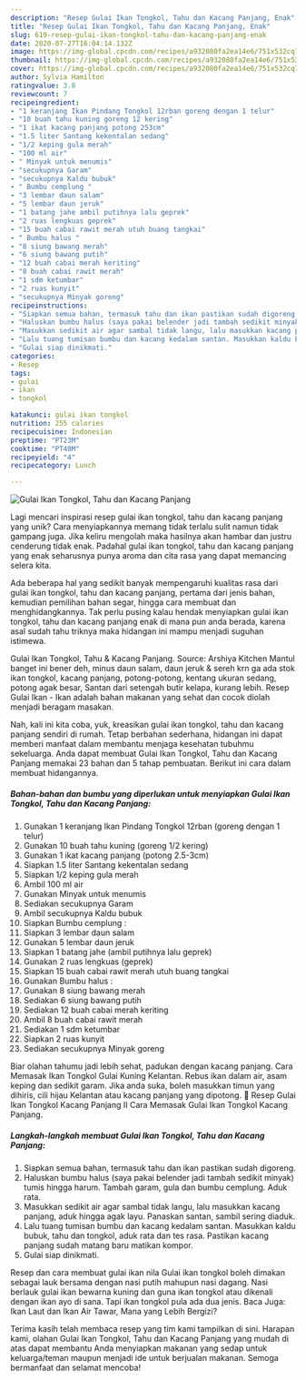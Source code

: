 ```yaml
---
description: "Resep Gulai Ikan Tongkol, Tahu dan Kacang Panjang, Enak"
title: "Resep Gulai Ikan Tongkol, Tahu dan Kacang Panjang, Enak"
slug: 619-resep-gulai-ikan-tongkol-tahu-dan-kacang-panjang-enak
date: 2020-07-27T16:04:14.132Z
image: https://img-global.cpcdn.com/recipes/a932080fa2ea14e6/751x532cq70/gulai-ikan-tongkol-tahu-dan-kacang-panjang-foto-resep-utama.jpg
thumbnail: https://img-global.cpcdn.com/recipes/a932080fa2ea14e6/751x532cq70/gulai-ikan-tongkol-tahu-dan-kacang-panjang-foto-resep-utama.jpg
cover: https://img-global.cpcdn.com/recipes/a932080fa2ea14e6/751x532cq70/gulai-ikan-tongkol-tahu-dan-kacang-panjang-foto-resep-utama.jpg
author: Sylvia Hamilton
ratingvalue: 3.8
reviewcount: 7
recipeingredient:
- "1 keranjang Ikan Pindang Tongkol 12rban goreng dengan 1 telur"
- "10 buah tahu kuning goreng 12 kering"
- "1 ikat kacang panjang potong 253cm"
- "1.5 liter Santang kekentalan sedang"
- "1/2 keping gula merah"
- "100 ml air"
- " Minyak untuk menumis"
- "secukupnya Garam"
- "secukupnya Kaldu bubuk"
- " Bumbu cemplung "
- "3 lembar daun salam"
- "5 lembar daun jeruk"
- "1 batang jahe ambil putihnya lalu geprek"
- "2 ruas lengkuas geprek"
- "15 buah cabai rawit merah utuh buang tangkai"
- " Bumbu halus "
- "8 siung bawang merah"
- "6 siung bawang putih"
- "12 buah cabai merah keriting"
- "8 buah cabai rawit merah"
- "1 sdm ketumbar"
- "2 ruas kunyit"
- "secukupnya Minyak goreng"
recipeinstructions:
- "Siapkan semua bahan, termasuk tahu dan ikan pastikan sudah digoreng."
- "Haluskan bumbu halus (saya pakai belender jadi tambah sedikit minyak) tumis hingga harum. Tambah garam, gula dan bumbu cemplung. Aduk rata."
- "Masukkan sedikit air agar sambal tidak langu, lalu masukkan kacang panjang, aduk hingga agak layu. Panaskan santan, sambil sering diaduk."
- "Lalu tuang tumisan bumbu dan kacang kedalam santan. Masukkan kaldu bubuk, tahu dan tongkol, aduk rata dan tes rasa. Pastikan kacang panjang sudah matang baru matikan kompor."
- "Gulai siap dinikmati."
categories:
- Resep
tags:
- gulai
- ikan
- tongkol

katakunci: gulai ikan tongkol 
nutrition: 255 calories
recipecuisine: Indonesian
preptime: "PT23M"
cooktime: "PT40M"
recipeyield: "4"
recipecategory: Lunch

---
```



![Gulai Ikan Tongkol, Tahu dan Kacang Panjang](https://img-global.cpcdn.com/recipes/a932080fa2ea14e6/751x532cq70/gulai-ikan-tongkol-tahu-dan-kacang-panjang-foto-resep-utama.jpg)

Lagi mencari inspirasi resep gulai ikan tongkol, tahu dan kacang panjang yang unik? Cara menyiapkannya memang tidak terlalu sulit namun tidak gampang juga. Jika keliru mengolah maka hasilnya akan hambar dan justru cenderung tidak enak. Padahal gulai ikan tongkol, tahu dan kacang panjang yang enak seharusnya punya aroma dan cita rasa yang dapat memancing selera kita.

Ada beberapa hal yang sedikit banyak mempengaruhi kualitas rasa dari gulai ikan tongkol, tahu dan kacang panjang, pertama dari jenis bahan, kemudian pemilihan bahan segar, hingga cara membuat dan menghidangkannya. Tak perlu pusing kalau hendak menyiapkan gulai ikan tongkol, tahu dan kacang panjang enak di mana pun anda berada, karena asal sudah tahu triknya maka hidangan ini mampu menjadi suguhan istimewa.

Gulai Ikan Tongkol, Tahu &amp; Kacang Panjang. Source: Arshiya Kitchen Mantul banget ini bener deh, minus daun salam, daun jeruk &amp; sereh krn ga ada stok ikan tongkol, kacang panjang, potong-potong, kentang ukuran sedang, potong agak besar, Santan dari setengah butir kelapa, kurang lebih. Resep Gulai Ikan - Ikan adalah bahan makanan yang sehat dan cocok diolah menjadi beragam masakan.


Nah, kali ini kita coba, yuk, kreasikan gulai ikan tongkol, tahu dan kacang panjang sendiri di rumah. Tetap berbahan sederhana, hidangan ini dapat memberi manfaat dalam membantu menjaga kesehatan tubuhmu sekeluarga. Anda dapat membuat Gulai Ikan Tongkol, Tahu dan Kacang Panjang memakai 23 bahan dan 5 tahap pembuatan. Berikut ini cara dalam membuat hidangannya.

<!--inarticleads1-->

##### Bahan-bahan dan bumbu yang diperlukan untuk menyiapkan Gulai Ikan Tongkol, Tahu dan Kacang Panjang:

1. Gunakan 1 keranjang Ikan Pindang Tongkol 12rban (goreng dengan 1 telur)
1. Gunakan 10 buah tahu kuning (goreng 1/2 kering)
1. Gunakan 1 ikat kacang panjang (potong 2.5-3cm)
1. Siapkan 1.5 liter Santang kekentalan sedang
1. Siapkan 1/2 keping gula merah
1. Ambil 100 ml air
1. Gunakan  Minyak untuk menumis
1. Sediakan secukupnya Garam
1. Ambil secukupnya Kaldu bubuk
1. Siapkan  Bumbu cemplung :
1. Siapkan 3 lembar daun salam
1. Gunakan 5 lembar daun jeruk
1. Siapkan 1 batang jahe (ambil putihnya lalu geprek)
1. Gunakan 2 ruas lengkuas (geprek)
1. Siapkan 15 buah cabai rawit merah utuh buang tangkai
1. Gunakan  Bumbu halus :
1. Gunakan 8 siung bawang merah
1. Sediakan 6 siung bawang putih
1. Sediakan 12 buah cabai merah keriting
1. Ambil 8 buah cabai rawit merah
1. Sediakan 1 sdm ketumbar
1. Siapkan 2 ruas kunyit
1. Sediakan secukupnya Minyak goreng


Biar olahan tahumu jadi lebih sehat, padukan dengan kacang panjang. Cara Memasak Ikan Tongkol Gulai Kuning Kelantan. Rebus ikan dalam air, asam keping dan sedikit garam. Jika anda suka, boleh masukkan timun yang dihiris, cili hijau Kelantan atau kacang panjang yang dipotong. 🌿 Resep Gulai Ikan Tongkol Kacang Panjang II Cara Memasak Gulai Ikan Tongkol Kacang Panjang. 

<!--inarticleads2-->

##### Langkah-langkah membuat Gulai Ikan Tongkol, Tahu dan Kacang Panjang:

1. Siapkan semua bahan, termasuk tahu dan ikan pastikan sudah digoreng.
1. Haluskan bumbu halus (saya pakai belender jadi tambah sedikit minyak) tumis hingga harum. Tambah garam, gula dan bumbu cemplung. Aduk rata.
1. Masukkan sedikit air agar sambal tidak langu, lalu masukkan kacang panjang, aduk hingga agak layu. Panaskan santan, sambil sering diaduk.
1. Lalu tuang tumisan bumbu dan kacang kedalam santan. Masukkan kaldu bubuk, tahu dan tongkol, aduk rata dan tes rasa. Pastikan kacang panjang sudah matang baru matikan kompor.
1. Gulai siap dinikmati.


Resep dan cara membuat gulai ikan nila Gulai ikan tongkol boleh dimakan sebagai lauk bersama dengan nasi putih mahupun nasi dagang. Nasi berlauk gulai ikan bewarna kuning dan guna ikan tongkol atau dikenali dengan ikan ayo di sana. Tapi ikan tongkol pula ada dua jenis. Baca Juga: Ikan Laut dan Ikan Air Tawar, Mana yang Lebih Bergizi? 

Terima kasih telah membaca resep yang tim kami tampilkan di sini. Harapan kami, olahan Gulai Ikan Tongkol, Tahu dan Kacang Panjang yang mudah di atas dapat membantu Anda menyiapkan makanan yang sedap untuk keluarga/teman maupun menjadi ide untuk berjualan makanan. Semoga bermanfaat dan selamat mencoba!
